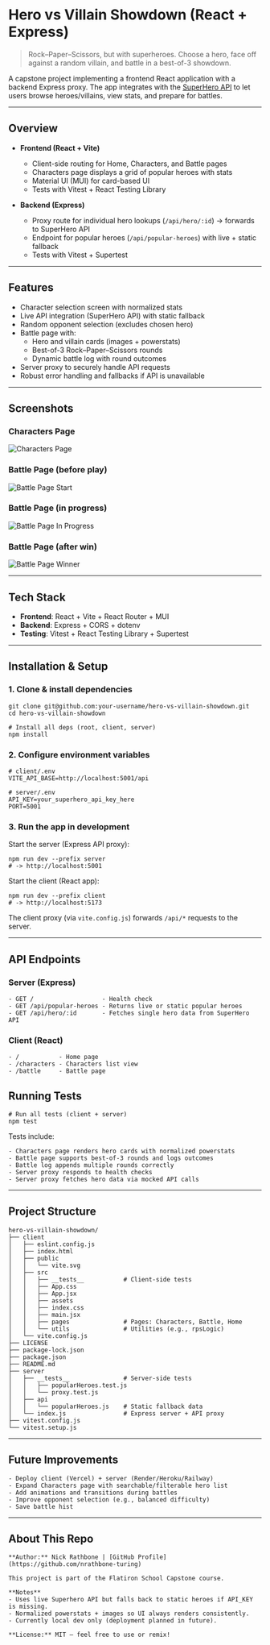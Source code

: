 # Hero vs Villain Showdown (React + Express)

> Rock–Paper–Scissors, but with superheroes. Choose a hero, face off against a random villain, and battle in a best-of-3 showdown.

A capstone project implementing a frontend React application with a backend Express proxy. The app integrates with the [SuperHero API](https://superheroapi.com/) to let users browse heroes/villains, view stats, and prepare for battles.

---

## Overview
- **Frontend (React + Vite)**
  - Client-side routing for Home, Characters, and Battle pages
  - Characters page displays a grid of popular heroes with stats
  - Material UI (MUI) for card-based UI
  - Tests with Vitest + React Testing Library

- **Backend (Express)**
  - Proxy route for individual hero lookups (`/api/hero/:id`) → forwards to SuperHero API
  - Endpoint for popular heroes (`/api/popular-heroes`) with live + static fallback
  - Tests with Vitest + Supertest

---

## Features
- Character selection screen with normalized stats
- Live API integration (SuperHero API) with static fallback
- Random opponent selection (excludes chosen hero)
- Battle page with:
  - Hero and villain cards (images + powerstats)
  - Best-of-3 Rock–Paper–Scissors rounds
  - Dynamic battle log with round outcomes
- Server proxy to securely handle API requests
- Robust error handling and fallbacks if API is unavailable

---

## Screenshots

### Characters Page
![Characters Page](client/public/screenshots/characters.png)

### Battle Page (before play)
![Battle Page Start](client/public/screenshots/battle-start.png)

### Battle Page (in progress)
![Battle Page In Progress](client/public/screenshots/battle-progress.png)

### Battle Page (after win)
![Battle Page Winner](client/public/screenshots/battle-winner.png)

---

## Tech Stack
- **Frontend**: React + Vite + React Router + MUI
- **Backend**: Express + CORS + dotenv
- **Testing**: Vitest + React Testing Library + Supertest

---

## Installation & Setup

### 1. Clone & install dependencies
```
git clone git@github.com:your-username/hero-vs-villain-showdown.git
cd hero-vs-villain-showdown

# Install all deps (root, client, server)
npm install
```

### 2. Configure environment variables
```
# client/.env
VITE_API_BASE=http://localhost:5001/api

# server/.env
API_KEY=your_superhero_api_key_here
PORT=5001

```

### 3. Run the app in development
Start the server (Express API proxy):
```
npm run dev --prefix server
# -> http://localhost:5001
```

Start the client (React app):
```
npm run dev --prefix client
# -> http://localhost:5173
```

The client proxy (via `vite.config.js`) forwards `/api/*` requests to the server.

---

## API Endpoints
### Server (Express)

```
- GET /                   - Health check
- GET /api/popular-heroes - Returns live or static popular heroes
- GET /api/hero/:id       - Fetches single hero data from SuperHero API
```

### Client (React)
```
- /           - Home page
- /characters - Characters list view
- /battle     - Battle page
```

## Running Tests
```
# Run all tests (client + server)
npm test
```

Tests include:
```
- Characters page renders hero cards with normalized powerstats
- Battle page supports best-of-3 rounds and logs outcomes
- Battle log appends multiple rounds correctly
- Server proxy responds to health checks
- Server proxy fetches hero data via mocked API calls
```

---

## Project Structure
```
hero-vs-villain-showdown/
├── client
│   ├── eslint.config.js
│   ├── index.html
│   ├── public
│   │   └── vite.svg
│   ├── src
│   │   ├── __tests__           # Client-side tests
│   │   ├── App.css
│   │   ├── App.jsx
│   │   ├── assets
│   │   ├── index.css
│   │   ├── main.jsx
│   │   ├── pages               # Pages: Characters, Battle, Home
│   │   └── utils               # Utilities (e.g., rpsLogic)
│   └── vite.config.js
├── LICENSE
├── package-lock.json
├── package.json
├── README.md
├── server
│   ├── __tests__               # Server-side tests
│   │   ├── popularHeroes.test.js
│   │   └── proxy.test.js
│   ├── api
│   │   └── popularHeroes.js    # Static fallback data
│   └── index.js                # Express server + API proxy
├── vitest.config.js
└── vitest.setup.js
```

---

## Future Improvements
```
- Deploy client (Vercel) + server (Render/Heroku/Railway)
- Expand Characters page with searchable/filterable hero list
- Add animations and transitions during battles
- Improve opponent selection (e.g., balanced difficulty)
- Save battle hist
```

---

## About This Repo
```
**Author:** Nick Rathbone | [GitHub Profile](https://github.com/nrathbone-turing)

This project is part of the Flatiron School Capstone course.

**Notes**
- Uses live Superhero API but falls back to static heroes if API_KEY is missing.
- Normalized powerstats + images so UI always renders consistently.
- Currently local dev only (deployment planned in future).

**License:** MIT — feel free to use or remix!
```